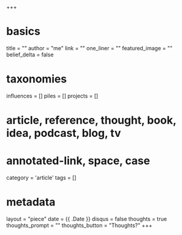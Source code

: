 +++
# basics
title     		 	= ""
author 		      = "me"
link 				    = ""
one_liner 		 	= ""
featured_image 	= "" 
belief_delta   	= false

# taxonomies
influences		 	= []
piles     		 	= []
projects		 	  = []

# article, reference, thought, book, idea, podcast, blog, tv
# annotated-link, space, case
category  		 	= 'article'
tags			 	    = []

# metadata
layout	    	 	= "piece"
date 				    = {{ .Date }}
disqus    		 	= false
thoughts		 	  = true
thoughts_prompt = ""
thoughts_button = "Thoughts?"
+++

